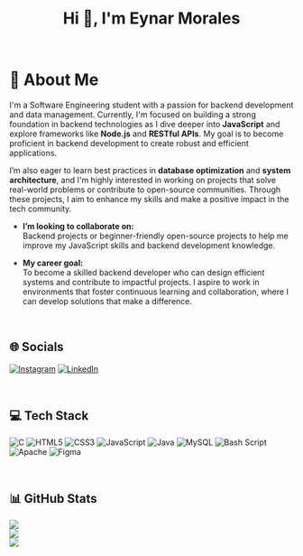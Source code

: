 <h1 align="center">Hi 👋, I'm Eynar Morales</h1>

&nbsp;
&nbsp;

# 💫 About Me
I'm a Software Engineering student with a passion for backend development and data management. Currently, I'm focused on building a strong foundation in backend technologies as I dive deeper into **JavaScript** and explore frameworks like **Node.js** and **RESTful APIs**. My goal is to become proficient in backend development to create robust and efficient applications.

I’m also eager to learn best practices in **database optimization** and **system architecture**, and I'm highly interested in working on projects that solve real-world problems or contribute to open-source communities. Through these projects, I aim to enhance my skills and make a positive impact in the tech community.

- **I’m looking to collaborate on:**  
Backend projects or beginner-friendly open-source projects to help me improve my JavaScript skills and backend development knowledge.

- **My career goal:**  
To become a skilled backend developer who can design efficient systems and contribute to impactful projects. I aspire to work in environments that foster continuous learning and collaboration, where I can develop solutions that make a difference.

&nbsp;

## 🌐 Socials
[![Instagram](https://img.shields.io/badge/Instagram-%23E4405F.svg?logo=Instagram&logoColor=white)](https://instagram.com/eynarenrm) [![LinkedIn](https://img.shields.io/badge/LinkedIn-%230077B5.svg?logo=linkedin&logoColor=white)](https://linkedin.com/in/eynarenrmorales)

&nbsp;

## 💻 Tech Stack
![C](https://img.shields.io/badge/c-%2300599C.svg?style=for-the-badge&logo=c&logoColor=white) ![HTML5](https://img.shields.io/badge/html5-%23E34F26.svg?style=for-the-badge&logo=html5&logoColor=white) ![CSS3](https://img.shields.io/badge/css3-%231572B6.svg?style=for-the-badge&logo=css3&logoColor=white) ![JavaScript](https://img.shields.io/badge/javascript-%23323330.svg?style=for-the-badge&logo=javascript&logoColor=%23F7DF1E) ![Java](https://img.shields.io/badge/java-%23ED8B00.svg?style=for-the-badge&logo=openjdk&logoColor=white) ![MySQL](https://img.shields.io/badge/mysql-4479A1.svg?style=for-the-badge&logo=mysql&logoColor=white) ![Bash Script](https://img.shields.io/badge/bash_script-%23121011.svg?style=for-the-badge&logo=gnu-bash&logoColor=white) ![Apache](https://img.shields.io/badge/apache-%23D42029.svg?style=for-the-badge&logo=apache&logoColor=white) ![Figma](https://img.shields.io/badge/figma-%23F24E1E.svg?style=for-the-badge&logo=figma&logoColor=white)

&nbsp;

## 📊 GitHub Stats
![](https://github-readme-stats.vercel.app/api?username=Eynarr&theme=gotham&hide_border=false&include_all_commits=true&count_private=true)<br/>
![](https://github-readme-streak-stats.herokuapp.com/?user=Eynarr&theme=gotham&hide_border=false)<br/>
![](https://github-readme-stats.vercel.app/api/top-langs/?username=Eynarr&theme=gotham&hide_border=false&include_all_commits=true&count_private=true&layout=compact)
